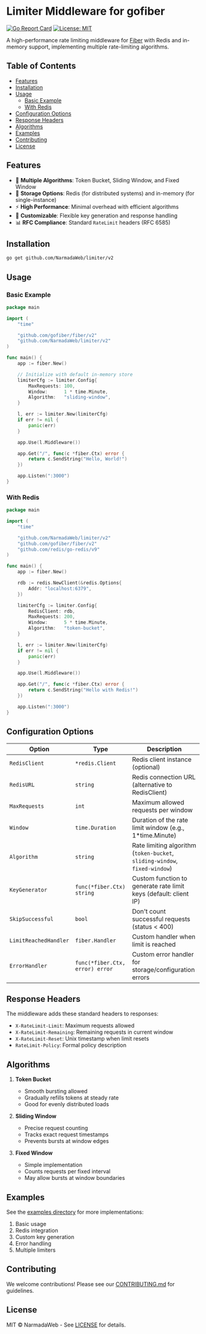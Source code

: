 # Limiter Middleware for gofiber

[![Go Report Card](https://goreportcard.com/badge/github.com/NarmadaWeb/limiter)](https://goreportcard.com/report/github.com/NarmadaWeb/limiter)
[![License: MIT](https://img.shields.io/badge/license-MIT-blue.svg)](https://opensource.org/licenses/MIT)

A high-performance rate limiting middleware for [Fiber](https://github.com/gofiber/fiber) with Redis and in-memory support, implementing multiple rate-limiting algorithms.

## Table of Contents

- [Features](#features)
- [Installation](#installation)
- [Usage](#usage)
  - [Basic Example](#basic-example)
  - [With Redis](#with-redis)
- [Configuration Options](#configuration-options)
- [Response Headers](#response-headers)
- [Algorithms](#algorithms)
- [Examples](#examples)
- [Contributing](#contributing)
- [License](#license)

## Features

- 🚀 **Multiple Algorithms**: Token Bucket, Sliding Window, and Fixed Window
- 💾 **Storage Options**: Redis (for distributed systems) and in-memory (for single-instance)
- ⚡ **High Performance**: Minimal overhead with efficient algorithms
- 🔧 **Customizable**: Flexible key generation and response handling
- 📊 **RFC Compliance**: Standard `RateLimit` headers (RFC 6585)

## Installation

```bash
go get github.com/NarmadaWeb/limiter/v2
```

## Usage

### Basic Example

```go
package main

import (
	"time"

	"github.com/gofiber/fiber/v2"
	"github.com/NarmadaWeb/limiter/v2"
)

func main() {
	app := fiber.New()

	// Initialize with default in-memory store
	limiterCfg := limiter.Config{
		MaxRequests: 100,
		Window:      1 * time.Minute,
		Algorithm:   "sliding-window",
	}

	l, err := limiter.New(limiterCfg)
	if err != nil {
		panic(err)
	}

	app.Use(l.Middleware())

	app.Get("/", func(c *fiber.Ctx) error {
		return c.SendString("Hello, World!")
	})

	app.Listen(":3000")
}
```

### With Redis

```go
package main

import (
	"time"

	"github.com/NarmadaWeb/limiter/v2"
	"github.com/gofiber/fiber/v2"
	"github.com/redis/go-redis/v9"
)

func main() {
	app := fiber.New()

	rdb := redis.NewClient(&redis.Options{
		Addr: "localhost:6379",
	})

	limiterCfg := limiter.Config{
		RedisClient: rdb,
		MaxRequests: 200,
		Window:      5 * time.Minute,
		Algorithm:   "token-bucket",
	}

	l, err := limiter.New(limiterCfg)
	if err != nil {
		panic(err)
	}

	app.Use(l.Middleware())

	app.Get("/", func(c *fiber.Ctx) error {
		return c.SendString("Hello with Redis!")
	})

	app.Listen(":3000")
}
```

## Configuration Options

| Option                | Type                  | Description                                                                 |
|-----------------------|-----------------------|-----------------------------------------------------------------------------|
| `RedisClient`         | `*redis.Client`       | Redis client instance (optional)                                            |
| `RedisURL`            | `string`              | Redis connection URL (alternative to RedisClient)                           |
| `MaxRequests`         | `int`                 | Maximum allowed requests per window                                         |
| `Window`              | `time.Duration`       | Duration of the rate limit window (e.g., 1*time.Minute)                     |
| `Algorithm`           | `string`              | Rate limiting algorithm (`token-bucket`, `sliding-window`, `fixed-window`)  |
| `KeyGenerator`        | `func(*fiber.Ctx) string` | Custom function to generate rate limit keys (default: client IP)         |
| `SkipSuccessful`      | `bool`                | Don't count successful requests (status < 400)                              |
| `LimitReachedHandler` | `fiber.Handler`       | Custom handler when limit is reached                                        |
| `ErrorHandler`        | `func(*fiber.Ctx, error) error` | Custom error handler for storage/configuration errors           |

## Response Headers

The middleware adds these standard headers to responses:

- `X-RateLimit-Limit`: Maximum requests allowed
- `X-RateLimit-Remaining`: Remaining requests in current window
- `X-RateLimit-Reset`: Unix timestamp when limit resets
- `RateLimit-Policy`: Formal policy description

## Algorithms

1. **Token Bucket**
   - Smooth bursting allowed
   - Gradually refills tokens at steady rate
   - Good for evenly distributed loads

2. **Sliding Window**
   - Precise request counting
   - Tracks exact request timestamps
   - Prevents bursts at window edges

3. **Fixed Window**
   - Simple implementation
   - Counts requests per fixed interval
   - May allow bursts at window boundaries

## Examples

See the [examples directory](examples/) for more implementations:

1. Basic usage
2. Redis integration
3. Custom key generation
4. Error handling
5. Multiple limiters

## Contributing

We welcome contributions! Please see our [CONTRIBUTING.md](CONTRIBUTING.md) for guidelines.

## License

MIT © NarmadaWeb - See [LICENSE](https://github.com/NarmadaWeb/limiter/blob/main/LICENSE) for details.
